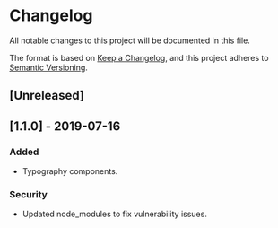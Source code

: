 <!-- Template:
## [x.x.x] - YYYY-MM-DD
### Added
### Changed
- Change
### Deprecated
- Change
### Removed
- Change
### Fixed
- Change
### Security
- Change
 -->


# Changelog
All notable changes to this project will be documented in this file.

The format is based on [Keep a Changelog](https://keepachangelog.com/en/1.0.0/),
and this project adheres to [Semantic Versioning](https://semver.org/spec/v2.0.0.html).

## [Unreleased]

## [1.1.0] - 2019-07-16
### Added
- Typography components.
### Security
- Updated node_modules to fix vulnerability issues.
